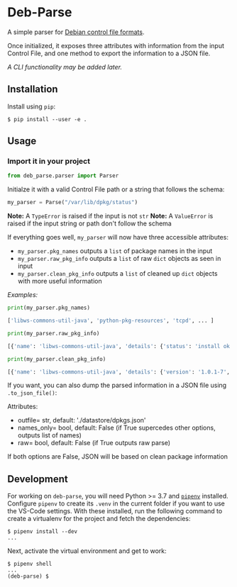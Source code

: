 # Deb-Parse

A simple parser for [Debian control file formats][1].

Once initialized, it exposes three attributes with information from the input Control File, and one method to export the information to a JSON file.

_A CLI functionality may be added later._

## Installation

Install using `pip`:

```
$ pip install --user -e .
```

## Usage

### Import it in your project

```python
from deb_parse.parser import Parser
```
Initialze it with a valid Control File path or a string that follows the schema:

```python
my_parser = Parse("/var/lib/dpkg/status")
```
__Note:__ A `TypeError` is raised if the input is not `str`
__Note:__ A `ValueError` is raised if the input string or path don't follow the schema

If everything goes well, `my_parser` will now have three accessible attributes:

* `my_parser.pkg_names` outputs a `list` of package names in the input
* `my_parser.raw_pkg_info` outputs a `list` of raw `dict` objects as seen in input
* `my_parser.clean_pkg_info` outputs a `list` of cleaned up `dict` objects with more useful information

_Examples:_

```python
print(my_parser.pkg_names)

['libws-commons-util-java', 'python-pkg-resources', 'tcpd', ... ]
```

```python
print(my_parser.raw_pkg_info)

[{'name': 'libws-commons-util-java', 'details': {'status': 'install ok installed', 'priority': 'optional', 'section': 'java', 'installed-size': '101', 'maintainer': 'Ubuntu Developers <ubuntu-devel-discuss@lists.ubuntu.com>', 'architecture': 'all', 'version': '1.0.1-7', 'description': 'Common utilities from the Apache Web Services Project\n This is a small collection of utility classes, that allow high\n performance XML processing based on SAX.', 'original-maintainer': 'Debian Java Maintainers <pkg-java-maintainers@lists.alioth.debian.org>', 'homepage': 'http://ws.apache.org/commons/util/'}}, ... ]
```

```python
print(my_parser.clean_pkg_info)

[{'name': 'libws-commons-util-java', 'details': {'version': '1.0.1-7', 'synopsis': 'Common utilities from the Apache Web Services Project', 'description': 'This is a small collection of utility classes, that allow high\nperformance XML processing based on SAX.', 'depends': None, 'alt_depends': None, 'reverse_depends': None}}, ... ]
```

If you want, you can also dump the parsed information in a JSON file using `.to_json_file()`:

Attributes:
* outfile= str, default: './datastore/dpkgs.json'
* names_only= bool, default: False (if True supercedes other options, outputs list of names)
* raw= bool, default: False (if True outputs raw parse)

If both options are False, JSON will be based on clean package information


## Development

For working on `deb-parse`, you will need Python >= 3.7 and [`pipenv`][2] installed. Configure `pipenv` to create its `.venv` in the current folder if you want to use the VS-Code settings. With these installed, run the following command to create a virtualenv for the project and fetch the dependencies:

```
$ pipenv install --dev
...
```

Next, activate the virtual environment and get to work:

```
$ pipenv shell
...
(deb-parse) $
```

[1]: https://www.debian.org/doc/debian-policy/ch-controlfields.html
[2]: https://docs.pipenv.org/en/latest/
